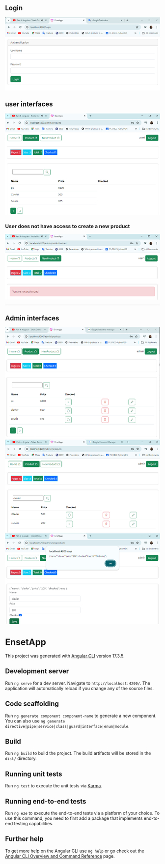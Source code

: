 <h2>Login</h2>
<img src="Captures/img.png">
<h2>user interfaces </h2>
<img src="Captures/img_1.png">
<h3>User does not have access to create a new product</h3>
<img src="Captures/img_2.png">
<hr>
<h2>Admin interfaces </h2>
<img src="Captures/img_4.png">
<img src="Captures/img_5.png">
<img src="Captures/img_3.png">


# EnsetApp

This project was generated with [Angular CLI](https://github.com/angular/angular-cli) version 17.3.5.

## Development server

Run `ng serve` for a dev server. Navigate to `http://localhost:4200/`. The application will automatically reload if you change any of the source files.

## Code scaffolding

Run `ng generate component component-name` to generate a new component. You can also use `ng generate directive|pipe|service|class|guard|interface|enum|module`.

## Build

Run `ng build` to build the project. The build artifacts will be stored in the `dist/` directory.

## Running unit tests

Run `ng test` to execute the unit tests via [Karma](https://karma-runner.github.io).

## Running end-to-end tests

Run `ng e2e` to execute the end-to-end tests via a platform of your choice. To use this command, you need to first add a package that implements end-to-end testing capabilities.

## Further help

To get more help on the Angular CLI use `ng help` or go check out the [Angular CLI Overview and Command Reference](https://angular.io/cli) page.
